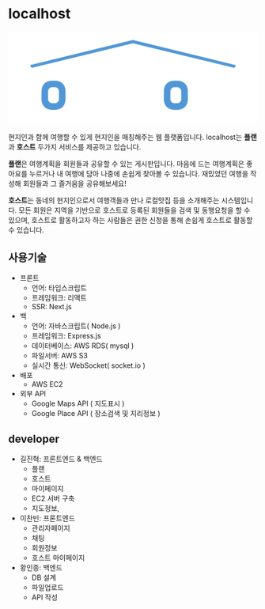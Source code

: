 # localhost

![localhost_log](https://github.com/KilJH/localhost_web/blob/main/public/img/logos/localhostLogoWhite.png?raw=true)

현지인과 함께 여행할 수 있게 현지인을 매칭해주는 웹 플랫폼입니다.
localhost는 **플랜**과 **호스트** 두가지 서비스를 제공하고 있습니다.

**플랜**은 여행계획을 회원들과 공유할 수 있는 게시판입니다.
마음에 드는 여행계획은 좋아요를 누르거나 내 여행에 담아 나중에 손쉽게 찾아볼 수 있습니다.
재밌었던 여행을 작성해 회원들과 그 즐거움을 공유해보세요!

**호스트**는 동네의 현지인으로서 여행객들과 만나 로컬맛집 등을 소개해주는 시스템입니다.
모든 회원은 지역을 기반으로 호스트로 등록된 회원들을 검색 및 동행요청을 할 수 있으며,
호스트로 활동하고자 하는 사람들은 권한 신청을 통해 손쉽게 호스트로 활동할 수 있습니다.

## 사용기술

- 프론트
  - 언어: 타입스크립트
  - 프레임워크: 리액트
  - SSR: Next.js
- 백
  - 언어: 자바스크립트( Node.js )
  - 프레임워크: Express.js
  - 데이터베이스: AWS RDS( mysql )
  - 파일서버: AWS S3
  - 실시간 통신: WebSocket( socket.io )
- 배포
  - AWS EC2
- 외부 API
  - Google Maps API ( 지도표시 )
  - Google Place API ( 장소검색 및 지리정보 )

## developer

- 길진혁: 프론트엔드 & 백엔드
  - 플랜
  - 호스트
  - 마이페이지
  - EC2 서버 구축
  - 지도정보,
- 이찬빈: 프론트엔드
  - 관리자페이지
  - 채팅
  - 회원정보
  - 호스트 마이페이지
- 황인종: 백엔드
  - DB 설계
  - 파일업로드
  - API 작성

